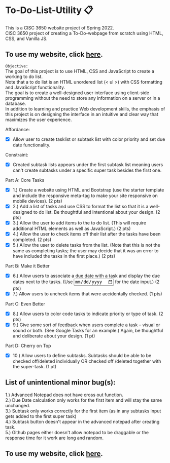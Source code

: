 # To-Do-List-Utility :clipboard:
This is a CISC 3650 website project of Spring 2022.<br />
CISC 3650 project of creating a To-Do-webpage from scratch using HTML, CSS, and Vanilla JS.

## To use my website, click [here](https://reni-yeno-h.github.io/To-Do-List-Utility/).

`Objective:` <br />
The goal of this project is to use HTML, CSS and JavaScript to create a working to do list. <br />
Note that a to do list is an HTML unordered list (< ul >) with CSS formatting and JavaScript functionality. <br /> 
The goal is to create a well-designed user interface using client-side programming without the need to store any information on a server or in a database. <br />
In addition to learning and practice Web development skills, the emphasis of this project is on designing the interface in an intuitive and clear way that maximizes the user experience. <br />

Affordance:
- [x] Allow user to create tasklist or subtask list with color priority and set due date functionality.

Constraint:
- [x] Created subtask lists appears under the first subtask list meaning users can't create subtasks under a specific super task besides the first one.

Part A: Core Tasks
- [x] 1.) Create a website using HTML and Bootstrap (use the starter template and include the
responsive meta-tag to make your site responsive on mobile devices). (2 pts)
- [x] 2.) Add a list of tasks and use CSS to format the list so that it is a well-designed to do list. Be
thoughtful and intentional about your design. (2 pts)
- [x] 3.) Allow the user to add items to the to do list. (This will require additional HTML elements
as well as JavaScript.) (2 pts)
- [x] 4.) Allow the user to check items off their list after the tasks have been completed. (2 pts)
- [x] 5.) Allow the user to delete tasks from the list. (Note that this is not the same as completing
tasks; the user may decide that it was an error to have included the tasks in the first
place.) (2 pts)

Part B: Make it Better
- [x] 6.) Allow users to associate a due date with a task and display the due dates next to the
tasks. (Use <input type="date"> for the date input.) (2 pts)
- [x] 7.) Allow users to uncheck items that were accidentally checked. (1 pts)

Part C: Even Better
- [x] 8.) Allow users to color code tasks to indicate priority or type of task. (2 pts)
- [x] 9.) Give some sort of feedback when users complete a task – visual or sound or both. (See
Google Tasks for an example.) Again, be thoughtful and deliberate about your design. (1
pt)

Part D: Cherry on Top
- [x] 10.) Allow users to define subtasks. Subtasks should be able to be checked off/deleted
individually OR checked off /deleted together with the super-task. (1 pt)

## List of unintentional minor bug(s):<br />
1.) Advanced Notepad does not have cross out function.<br />
2.) Due Date calculation only works for the first item and will stay the same unchanged.<br />
3.) Subtask only works correctly for the first item (as in any subtasks input gets added to the first super task)<br />
4.) Subtask button doesn't appear in the advanced notepad after creating task.<br />
5.) Github pages either doesn't allow notepad to be draggable or the response time for it work are long and random.<br />

## To use my website, click [here](https://reni-yeno-h.github.io/To-Do-List-Utility/).
